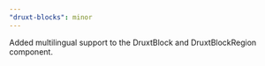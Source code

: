 ```yaml
---
"druxt-blocks": minor
---
```


Added multilingual support to the DruxtBlock and DruxtBlockRegion component.

